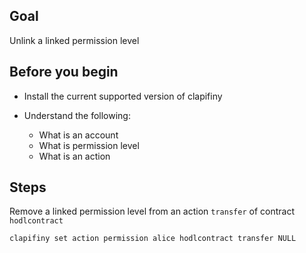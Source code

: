 ## Goal

Unlink a linked permission level

## Before you begin

* Install the current supported version of clapifiny

* Understand the following:
  * What is an account
  * What is permission level
  * What is an action

## Steps

Remove a linked permission level from an action `transfer` of contract `hodlcontract`

```shell
clapifiny set action permission alice hodlcontract transfer NULL
```